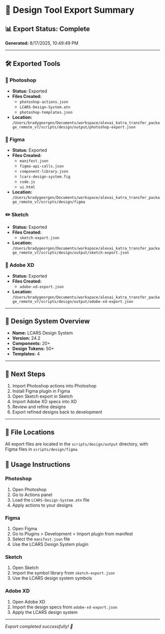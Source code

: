 # 🎉 Design Tool Export Summary

## 📊 Export Status: Complete
**Generated:** 8/17/2025, 10:49:49 PM

---

## 🛠️ Exported Tools

### 📱 Photoshop
- **Status:** Exported
- **Files Created:**
  - `photoshop-actions.json`
  - `LCARS-Design-System.atn`
  - `photoshop-templates.json`
- **Location:** `/Users/bradygeorgen/Documents/workspace/alexai_katra_transfer_package_remote_v7/scripts/design/output/photoshop-export.json`

### 🎨 Figma
- **Status:** Exported
- **Files Created:**
  - `manifest.json`
  - `figma-api-calls.json`
  - `component-library.json`
  - `lcars-design-system.fig`
  - `code.js`
  - `ui.html`
- **Location:** `/Users/bradygeorgen/Documents/workspace/alexai_katra_transfer_package_remote_v7/scripts/design/figma`

### ✏️ Sketch
- **Status:** Exported
- **Files Created:**
  - `sketch-export.json`
- **Location:** `/Users/bradygeorgen/Documents/workspace/alexai_katra_transfer_package_remote_v7/scripts/design/output/sketch-export.json`

### 🎯 Adobe XD
- **Status:** Exported
- **Files Created:**
  - `adobe-xd-export.json`
- **Location:** `/Users/bradygeorgen/Documents/workspace/alexai_katra_transfer_package_remote_v7/scripts/design/output/adobe-xd-export.json`

---

## 🎨 Design System Overview

- **Name:** LCARS Design System
- **Version:** 24.2
- **Components:** 20+
- **Design Tokens:** 50+
- **Templates:** 4

---

## 🚀 Next Steps

1. Import Photoshop actions into Photoshop
2. Install Figma plugin in Figma
3. Open Sketch export in Sketch
4. Import Adobe XD specs into XD
5. Review and refine designs
6. Export refined designs back to development

---

## 📁 File Locations

All export files are located in the `scripts/design/output` directory, with Figma files in `scripts/design/figma`.

## 🔧 Usage Instructions

### Photoshop
1. Open Photoshop
2. Go to Actions panel
3. Load the `LCARS-Design-System.atn` file
4. Apply actions to your designs

### Figma
1. Open Figma
2. Go to Plugins > Development > Import plugin from manifest
3. Select the `manifest.json` file
4. Use the LCARS Design System plugin

### Sketch
1. Open Sketch
2. Import the symbol library from `sketch-export.json`
3. Use the LCARS design system symbols

### Adobe XD
1. Open Adobe XD
2. Import the design specs from `adobe-xd-export.json`
3. Apply the LCARS design system

---

*Export completed successfully! 🎉*

